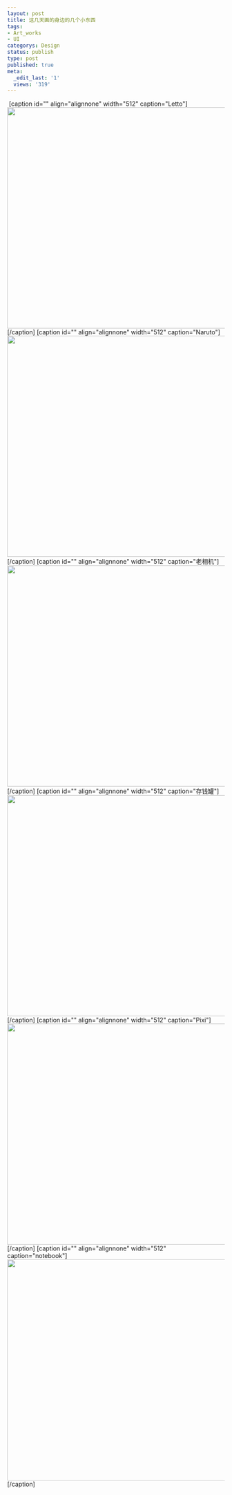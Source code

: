 ```yaml
---
layout: post
title: 这几天画的身边的几个小东西
tags:
- Art_works
- UI
categorys: Design
status: publish
type: post
published: true
meta:
  _edit_last: '1'
  views: '319'
---
```

<img alt="" src="http://pic.yupoo.com/jacobz/BuWifRgZ/medish.jpg"/><!--more-->
[caption id="" align="alignnone" width="512" caption="Letto"]<img alt="" src="http://pic.yupoo.com/jacobz/BuWie5Qp/medish.jpg" title="myshoe" width="512" height="512" />[/caption]
[caption id="" align="alignnone" width="512" caption="Naruto"]<img alt="" src="http://pic.yupoo.com/jacobz/BuWierWt/medish.jpg" title="myshoe" width="512" height="512" />[/caption]
[caption id="" align="alignnone" width="512" caption="老相机"]<img alt="" src="http://pic.yupoo.com/jacobz/BuWieKss/medish.jpg" title="myshoe" width="512" height="512" />[/caption]
[caption id="" align="alignnone" width="512" caption="存钱罐"]<img alt="" src="http://pic.yupoo.com/jacobz/BuWif81d/medish.jpg" title="myshoe" width="512" height="512" />[/caption]
[caption id="" align="alignnone" width="512" caption="Pixi"]<img alt="" src="http://pic.yupoo.com/jacobz/BuWieUHp/medish.jpg" title="myshoe" width="512" height="512" />[/caption]
[caption id="" align="alignnone" width="512" caption="notebook"]<img alt="" src="http://pic.yupoo.com/jacobz/BuWieBaE/medish.jpg" title="myshoe" width="512" height="512" />[/caption] 
